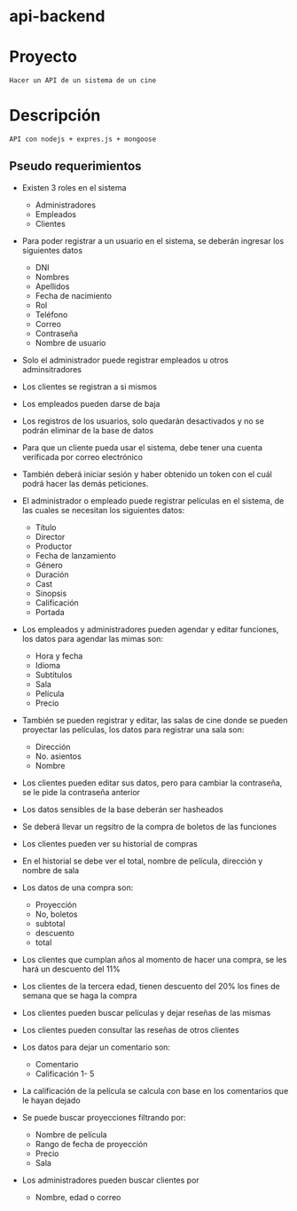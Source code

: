 # api-backend

# Proyecto

    Hacer un API de un sistema de un cine

# Descripción

    API con nodejs + expres.js + mongoose

## Pseudo requerimientos

- Existen 3 roles en el sistema
  - Administradores
  - Empleados
  - Clientes
- Para poder registrar a un usuario en el sistema, se deberán ingresar los siguientes datos
  - DNI
  - Nombres
  - Apellidos
  - Fecha de nacimiento
  - Rol
  - Teléfono
  - Correo
  - Contraseña
  - Nombre de usuario
- Solo el administrador puede registrar empleados u otros adminsitradores
- Los clientes se registran a si mismos
- Los empleados pueden darse de baja
- Los registros de los usuarios, solo quedarán desactivados y no se podrán eliminar de la base de datos
- Para que un cliente pueda usar el sistema, debe tener una cuenta verificada por correo electrónico
- También deberá iniciar sesión y haber obtenido un token con el cuál podrá hacer las demás peticiones.
- El administrador o empleado puede registrar películas en el sistema, de las cuales se necesitan los siguientes datos:
  - Título
  - Director
  - Productor
  - Fecha de lanzamiento
  - Género
  - Duración
  - Cast
  - Sinopsis
  - Calificación
  - Portada
- Los empleados y administradores pueden agendar y editar funciones, los datos para agendar las mimas son:
  - Hora y fecha
  - Idioma
  - Subtítulos
  - Sala
  - Película
  - Precio
- También se pueden registrar y editar, las salas de cine donde se pueden proyectar las películas, los datos para registrar una sala son:
  - Dirección
  - No. asientos
  - Nombre
- Los clientes pueden editar sus datos, pero para cambiar la contraseña, se le pide la contraseña anterior
- Los datos sensibles de la base deberán ser hasheados
- Se deberá llevar un regsitro de la compra de boletos de las funciones
- Los clientes pueden ver su historial de compras
- En el historial se debe ver el total, nombre de película, dirección y nombre de sala
- Los datos de una compra son:
  - Proyección
  - No, boletos
  - subtotal
  - descuento
  - total
- Los clientes que cumplan años al momento de hacer una compra, se les hará un descuento del 11%
- Los clientes de la tercera edad, tienen descuento del 20% los fines de semana que se haga la compra
- Los clientes pueden buscar películas y dejar reseñas de las mismas
- Los clientes pueden consultar las reseñas de otros clientes
- Los datos para dejar un comentario son:
  - Comentario
  - Calificación 1- 5
- La calificación de la película se calcula con base en los comentarios que le hayan dejado
- Se puede buscar proyecciones filtrando por:

  - Nombre de película
  - Rango de fecha de proyección
  - Precio
  - Sala

- Los administradores pueden buscar clientes por
  - Nombre, edad o correo

